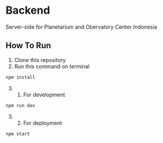 # Backend
Server-side for Planetarium and Obervatory Center Indonesia
## How To Run
1. Clone this repository
2. Run this command on terminal
```
npm install
```
3. 1. For development
```
npm run dev
```
3. 2. For deployment
```
npm start
```

